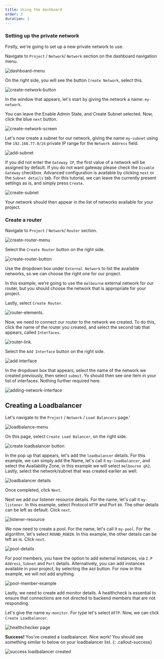 ```yaml
---
title: Using the dashboard
order: 3
duration: 1
---
```


### Setting up the private network

Firstly, we're going to set up a new private network to use.

Navigate to `Project` / `Network`/ `Network` section on the dashboard navigation menu.

![dashboard-menu]({{site.baseurl}}/assets/images/loadbalancing/network-menu.png)

On the right side, you will see the button `Create Network`, select this.

![create-network-button]({{site.baseurl}}/assets/images/loadbalancing/create-network.png)

In the window that appears, let's start by giving the network a name: `my-network`.

You can leave the Enable Admin State, and Create Subnet selected. Now, click the blue `next` button.

![create-network-screen]({{site.baseurl}}/assets/images/loadbalancing/create-network-box.png)

Let's now create a subnet for our network, giving the name `my-subnet` using the `192.168.77.0/24` private IP range for the `Network Address` field.

![add-subnet]({{site.baseurl}}/assets/images/loadbalancing/create-subnet.png)

If you did not enter the `Gateway IP`, the first value of a network will be assigned by default. If you do not want gateway please check the `Disable Gateway` checkbox. Advanced configuration is available by clicking `next` or the `Subnet details` tab. For this tutorial, we can leave the currently present settings as is, and simply press `Create`.

![create-subnet]({{site.baseurl}}/assets/images/loadbalancing/subnet-details.png)

Your network should then appear in the list of networks available for your project.

### Create a router

Navigate to `Project` / `Network`/ `Router` section.

![create-router-menu]({{site.baseurl}}/assets/images/loadbalancing/router-menu.png)

Select the `Create Router` button on the right side.

![create-router-button]({{site.baseurl}}/assets/images/loadbalancing/create-router-button.png)

Use the dropdown box under `External Network` to list the available networks, so we can choose the right one for our project.

In this example, we’re going to use the `melbourne` external network for our router, but you should choose the network that is appropriate for your project.

Lastly, select `Create Router`.

![router-elements]({{site.baseurl}}/assets/images/loadbalancing/router-create-box.png).

Now, we need to connect our router to the network we created. To do this, click the name of the router you created, and select the second tab that appears, called `Interfaces`.

![router-link]({{site.baseurl}}/assets/images/loadbalancing/interface-highlight.png).

Select the `Add Interface` button on the right side.

![add interface]({{site.baseurl}}/assets/images/loadbalancing/add-interface.png)

In the dropdown box that appears, select the name of the network we created previously, then select `submit`. Yo should then see one item in your list of interfaces. Nothing further required here.

![adding-network-interface]({{site.baseurl}}/assets/images/loadbalancing/add-interface-box.png)

## Creating a Loadbalancer

Let's navigate to the `Project` / `Network` / `Load Balancers` page.'

![loadbalance-menu]({{site.baseurl}}/assets/images/loadbalancing/loadbalancers-menu.png)

On this page, select `Create Load Balancer`, on the right side.

![create loadbalancer button]({{site.baseurl}}/assets/images/loadbalancing/create-loadbalancer.png)

In the pop up that appears, let's add the `loadbalancer` details. For this example, we can simply add the Name, let's call it `my-loadbalancer`, and select the Availability Zone, in this example we will select `melbourne qh2`. Lastly, select the network/subnet that was created earlier as well.

![loadbalancer details]({{site.baseurl}}/assets/images/loadbalancing/loadbalancer_details.png)

Once completed, click `Next`.

Next we add our listener resource details. For the name, let's call it `my-listener`. In this example, select Protocol `HTTP` and Port `80`. The other details can be left as default. Click `next`.

![listener-resource]({{site.baseurl}}/assets/images/loadbalancing/loadbalancer-listener.png)

We now need to create a pool. For the name, let's call it `my-pool`. For the algorithm, let's select `ROUND_ROBIN`.
In this example, the other details can be left as is.
Click `next`.

![pool-details]({{site.baseurl}}/assets/images/loadbalancing/pool_details.png)

For pool members, you have the option to add external instances, via `I.P Address`, `Subnet` and `Port` details. Alternatively, you can add instances available in your project, by selecting the `Add` button. For now in this example, we will not add anything.

![pool-member-example]({{site.baseurl}}/assets/images/loadbalancing/pool-member.png)

Lastly, we need to create add monitor details. A healthcheck is essential to ensure that connections are not directed to backend members that are not responding.

Let's give the name `my-monitor`. For type let's select `HTTP`. Now, we can click `Create Loadbalancer`.

![healthchecker page]({{site.baseurl}}/assets/images/loadbalancing/my-monitor.png)

**Success!** 
You've created a loadbalancer. Nice work! You should see something similar to below on your loadbalancer list.
{: .callout-success}

![success loadbalancer created]({{site.baseurl}}/assets/images/loadbalancing/loadbalancer-created-success.png)